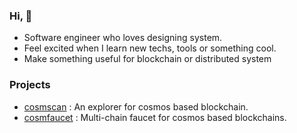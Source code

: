 ### Hi, 👋
- Software engineer who loves designing system.
- Feel excited when I learn new techs, tools or something cool.
- Make something useful for blockchain or distributed system

### Projects
- [cosmscan](https://github.com/cosmscan/cosmscan) : An explorer for cosmos based blockchain.
- [cosmfaucet](https://github.com/scalalang2/cosmfaucet) : Multi-chain faucet for cosmos based blockchains.
